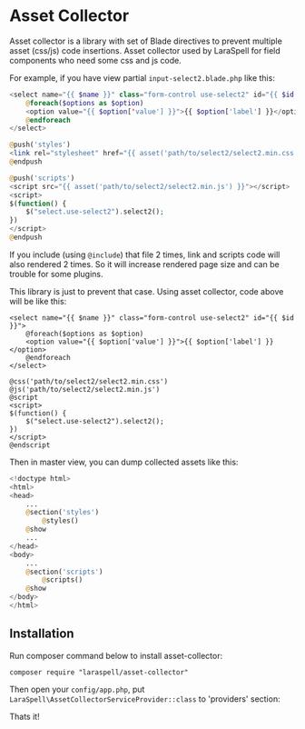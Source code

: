 Asset Collector
=====================================================

Asset collector is a library with set of Blade directives to prevent multiple asset (css/js) code insertions.
Asset collector used by LaraSpell for field components who need some css and js code.

For example, if you have view partial `input-select2.blade.php` like this:

```php
<select name="{{ $name }}" class="form-control use-select2" id="{{ $id }}">
    @foreach($options as $option)
    <option value="{{ $option['value'] }}">{{ $option['label'] }}</option>
    @endforeach
</select>

@push('styles')
<link rel="stylesheet" href="{{ asset('path/to/select2/select2.min.css') }}">
@endpush

@push('scripts')
<script src="{{ asset('path/to/select2/select2.min.js') }}"></script>
<script>
$(function() {
    $("select.use-select2").select2();
})
</script>
@endpush
```

If you include (using `@include`) that file 2 times, link and scripts code will also rendered 2 times.
So it will increase rendered page size and can be trouble for some plugins.

This library is just to prevent that case. Using asset collector, code above will be like this:

```
<select name="{{ $name }}" class="form-control use-select2" id="{{ $id }}">
    @foreach($options as $option)
    <option value="{{ $option['value'] }}">{{ $option['label'] }}</option>
    @endforeach
</select>

@css('path/to/select2/select2.min.css')
@js('path/to/select2/select2.min.js')
@script
<script>
$(function() {
    $("select.use-select2").select2();
})
</script>
@endscript
```

Then in master view, you can dump collected assets like this:

```php
<!doctype html>
<html>
<head>
    ...
    @section('styles')
        @styles()
    @show
    ...
</head>
<body>
    ...
    @section('scripts')
        @scripts()
    @show
</body>
</html>
```

## Installation

Run composer command below to install asset-collector:

```
composer require "laraspell/asset-collector"
```

Then open your `config/app.php`, put `LaraSpell\AssetCollectorServiceProvider::class` to 'providers' section:

Thats it!
